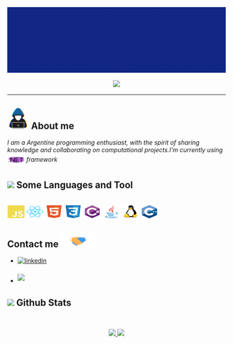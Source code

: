 
<img aling="center" alt="gifLM" src="https://github.com/Lenellpez/Lenellpez/blob/main/leonel%20mendez%20Lopez.gif" style="max-width: 100%;"/>

<p align="center">
  <a href="https://github.com/DenverCoder1/readme-typing-svg"><img src="https://readme-typing-svg.herokuapp.com?font=Time+New+Roman&color=cyan&size=25&center=true&vCenter=true&width=600&height=100&lines=Hi+I'm+Leonel+Mendez+Lopez+%F0%9F%91%8B;Full+stack+web+developer;Analyst+Programmer;I+am+a+student;Active+Learner/Researcher;Love+to+learn+new+stuffs..<3"></a>
</p>


<hr>

## <picture><img src = "https://github.com/0xAbdulKhalid/0xAbdulKhalid/raw/main/assets/mdImages/about_me.gif" width = 50px></picture> **About me**

*I am a Argentine programming enthusiast, with the spirit of sharing knowledge and collaborating on computational projects.I'm currently using <img align="center" alt="-mifoto" height="30" width="40" src="https://github.com/Lenellpez/Lenellpez/blob/main/icons8-.net-or-__dot-net__-a-software-framework-developed-by-microsoft-28.png"> framework*

## <img src="https://media2.giphy.com/media/QssGEmpkyEOhBCb7e1/giphy.gif?cid=ecf05e47a0n3gi1bfqntqmob8g9aid1oyj2wr3ds3mg700bl&rid=giphy.gif" width ="25"><b> Some Languages and Tool</b>


<div style="display: inline_block"><br>
  <img align="center" alt="-Js" height="30" width="40" src="https://raw.githubusercontent.com/devicons/devicon/master/icons/javascript/javascript-plain.svg">
  <img align="center" alt="-React" height="30" width="40" src="https://raw.githubusercontent.com/devicons/devicon/master/icons/react/react-original.svg">
  <img align="center" alt="-HTML" height="30" width="40" src="https://raw.githubusercontent.com/devicons/devicon/master/icons/html5/html5-original.svg">
  <img align="center" alt="-CSS" height="30" width="40" src="https://raw.githubusercontent.com/devicons/devicon/master/icons/css3/css3-original.svg">
  <img align="center" alt="-Csharp" height="30" width="40" src="https://raw.githubusercontent.com/devicons/devicon/master/icons/csharp/csharp-original.svg">
 <img align="center" alt="-Csharp" height="30" width="40" src="https://raw.githubusercontent.com/devicons/devicon/master/icons/java/java-original.svg">
 <img align="center" alt="-Csharp" height="30" width="40" src="https://raw.githubusercontent.com/devicons/devicon/master/icons/linux/linux-original.svg">
 <img align="center" alt="-Csharp" height="30" width="40" src="https://raw.githubusercontent.com/devicons/devicon/master/icons/cplusplus/cplusplus-original.svg">
	
	
</div>  

## <b> Contact me </b><img src="https://github.com/0xAbdulKhalid/0xAbdulKhalid/raw/main/assets/mdImages/handshake.gif" width ="80">

<div align='left'>

<ul>

<li>
<a href="https://www.linkedin.com/in/leonel-mendez982/" target="_blank">
<img src="https://img.shields.io/badge/linkedin:  Lenellpez-%2300acee.svg?color=405DE6&style=for-the-badge&logo=linkedin&logoColor=white" alt=linkedin style="margin-bottom: 5px;"/>
</a>
</li>

<br>

<li>
<a href="mailto:leonelrogeliomendez@gmail.com?subject=Asunto&body=Hola leonel! te escribo desde tu website" target="_blank">
<img src="https://img.shields.io/badge/gmail:  leonelrogeliomendez-%23EA4335.svg?style=for-the-badge&logo=gmail&logoColor=white" t=mail style="margin-bottom: 5px;" />
</a>
</li>
	
</ul>
</div>




## <img src="https://media.giphy.com/media/iY8CRBdQXODJSCERIr/giphy.gif" width="35"><b> Github Stats </b>
<br>

<p align="center">
<a href="https://github.com/Lenellpez">
  <img height="180em" src="https://github-readme-stats-eight-theta.vercel.app/api?username=Lenellpez&show_icons=true&theme=algolia&include_all_commits=true&count_private=true"/>
  <img height="180em" src="https://github-readme-stats-eight-theta.vercel.app/api/top-langs/?username=Lenellpez&layout=compact&langs_count=8&theme=algolia"/>
</a>
</p>
</div>



